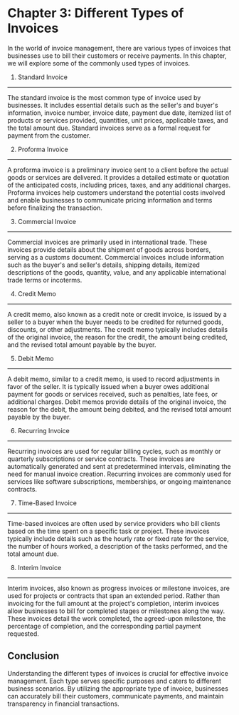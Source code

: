 Chapter 3: Different Types of Invoices
======================================

In the world of invoice management, there are various types of invoices that businesses use to bill their customers or receive payments. In this chapter, we will explore some of the commonly used types of invoices.

1. Standard Invoice
-------------------

The standard invoice is the most common type of invoice used by businesses. It includes essential details such as the seller's and buyer's information, invoice number, invoice date, payment due date, itemized list of products or services provided, quantities, unit prices, applicable taxes, and the total amount due. Standard invoices serve as a formal request for payment from the customer.

2. Proforma Invoice
-------------------

A proforma invoice is a preliminary invoice sent to a client before the actual goods or services are delivered. It provides a detailed estimate or quotation of the anticipated costs, including prices, taxes, and any additional charges. Proforma invoices help customers understand the potential costs involved and enable businesses to communicate pricing information and terms before finalizing the transaction.

3. Commercial Invoice
---------------------

Commercial invoices are primarily used in international trade. These invoices provide details about the shipment of goods across borders, serving as a customs document. Commercial invoices include information such as the buyer's and seller's details, shipping details, itemized descriptions of the goods, quantity, value, and any applicable international trade terms or incoterms.

4. Credit Memo
--------------

A credit memo, also known as a credit note or credit invoice, is issued by a seller to a buyer when the buyer needs to be credited for returned goods, discounts, or other adjustments. The credit memo typically includes details of the original invoice, the reason for the credit, the amount being credited, and the revised total amount payable by the buyer.

5. Debit Memo
-------------

A debit memo, similar to a credit memo, is used to record adjustments in favor of the seller. It is typically issued when a buyer owes additional payment for goods or services received, such as penalties, late fees, or additional charges. Debit memos provide details of the original invoice, the reason for the debit, the amount being debited, and the revised total amount payable by the buyer.

6. Recurring Invoice
--------------------

Recurring invoices are used for regular billing cycles, such as monthly or quarterly subscriptions or service contracts. These invoices are automatically generated and sent at predetermined intervals, eliminating the need for manual invoice creation. Recurring invoices are commonly used for services like software subscriptions, memberships, or ongoing maintenance contracts.

7. Time-Based Invoice
---------------------

Time-based invoices are often used by service providers who bill clients based on the time spent on a specific task or project. These invoices typically include details such as the hourly rate or fixed rate for the service, the number of hours worked, a description of the tasks performed, and the total amount due.

8. Interim Invoice
------------------

Interim invoices, also known as progress invoices or milestone invoices, are used for projects or contracts that span an extended period. Rather than invoicing for the full amount at the project's completion, interim invoices allow businesses to bill for completed stages or milestones along the way. These invoices detail the work completed, the agreed-upon milestone, the percentage of completion, and the corresponding partial payment requested.

Conclusion
----------

Understanding the different types of invoices is crucial for effective invoice management. Each type serves specific purposes and caters to different business scenarios. By utilizing the appropriate type of invoice, businesses can accurately bill their customers, communicate payments, and maintain transparency in financial transactions.
